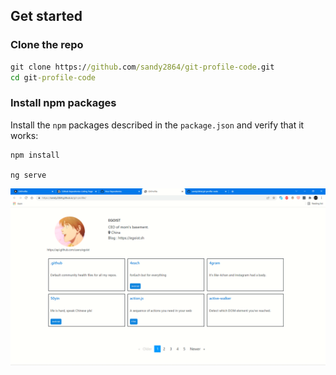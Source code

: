 

## Get started

### Clone the repo

```cmd
git clone https://github.com/sandy2864/git-profile-code.git
cd git-profile-code
```
### Install npm packages
Install the `npm` packages described in the `package.json` and verify that it works:

```shell
npm install

ng serve
```


![1](1.png)
